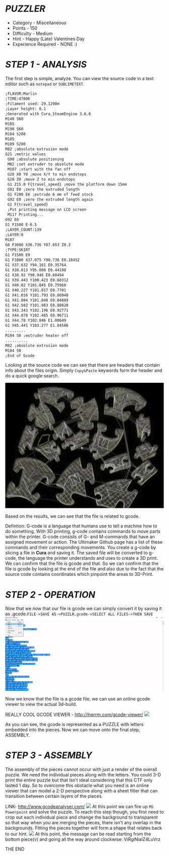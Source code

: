 ﻿# *PUZZLER* 

- Category - Miscellaneous
- Points -  150
- Difficulty - Medium
- Hint - Happy (Late) Valentines Day 
- Experience Required - NONE :)

# *STEP 1 -  ANALYSIS*
The first step is simple, analyze. You can view the source code in a text editor such as `notepad` or `SUBLIMETEXT`.
```
;FLAVOR:Marlin
;TIME:47006
;Filament used: 29.1298m
;Layer height: 0.1
;Generated with Cura_SteamEngine 3.6.0
M140 S60
M105
M190 S60
M104 S200
M105
M109 S200
M82 ;absolute extrusion mode
G21 ;metric values
 G90 ;absolute positioning
 M82 ;set extruder to absolute mode
 M107 ;start with the fan off
 G28 X0 Y0 ;move X/Y to min endstops
 G28 Z0 ;move Z to min endstops
 G1 Z15.0 F{travel_speed} ;move the platform down 15mm
 G92 E0 ;zero the extruded length
 G1 F200 E6 ;extrude 6 mm of feed stock
 G92 E0 ;zero the extruded length again
 G1 F{travel_speed} 
 ;Put printing message on LCD screen
 M117 Printing...
G92 E0
G1 F1500 E-6.5
;LAYER_COUNT:139
;LAYER:0
M107
G0 F3600 X36.736 Y87.053 Z0.3
;TYPE:SKIRT
G1 F1500 E0
G1 F1800 X37.075 Y90.736 E0.18452
G1 X37.632 Y94.161 E0.35764
G1 X38.013 Y95.808 E0.44198
G1 X38.92 Y98.946 E0.60494
G1 X39.443 Y100.423 E0.68312
G1 X40.02 Y101.845 E0.75968
G1 X40.227 Y101.817 E0.7701
G1 X41.016 Y101.793 E0.80948
G1 X41.804 Y101.848 E0.84889
G1 X42.582 Y101.983 E0.88828
G1 X43.343 Y102.196 E0.92771
G1 X44.078 Y102.485 E0.96711
G1 X44.78 Y102.846 E1.00649
G1 X45.441 Y103.277 E1.04586
.........
M104 S0 ;extruder heater off 
..........
M82 ;absolute extrusion mode
M104 S0
;End of Gcode
```
Looking at the source code we can see that there are headers that contain info about the files origin. Simply `Copy&Paste` keywords form the header and do a quick google search.

![]()![IMAGE](Capture.JPG)

Based on the results, we can see that the file is related to gcode.

Defintion: G-code is a language that humans use to tell a machine how to do something. With 3D printing, g-code contains commands to move parts within the printer. G-code consists of G- and M-commands that have an assigned movement or action. The Ultimaker Github page has a list of these commands and their corresponding movements. You create a g-code by slicing a file in **Cura** and saving it. The saved file will be converted to g-code, the language the printer understands and uses to create a 3D print. We can confirm that the file is gcode and that. 
So we can confirm that the file is gcode by looking at the end of the file and also due to the fact that the source code contains coordinates which pinpoint the areas to 3D-Print. 

# *STEP 2 -  OPERATION*
Now that we now that our file is gcode we can simply convert it by saving it as .gcode.`FILE->SAVE AS->PUZZLR.gcode->SELECT ALL FILES->THEN SAVE`
![gif](ezgif.com-video-to-gif.gif)

Now we know that the file is a gcode file, we can use an online gcode viewer to view the actual 3d-build.

 REALLY COOL GCODE VIEWER - http://jherrm.com/gcode-viewer/
![](PUZZLE.JPG)
  
   As you can see, the gcode is represented as a PUZZLE with letters embedded into the pieces. Now we can move onto the final step, ASSEMBLY.
  # *STEP 3 -  ASSEMBLY*
   The assembly of the pieces cannot occur with just a render of the overall puzzle. We need the individual pieces along with the letters. You could 3-D print the entire puzzle but that isn't ideal considering that this CTF only lasted 1 day. So to overcome this obstacle what you need is an online viewer that can model a 2-D perspective along with a sheet filter that can transition between certain layers of the pieces.
   
   LINK- http://www.gcodeanalyser.com/
   ![](hey.png)
   At this point we can fire up `MS Powerpoint` and solve the puzzle. To reach this step though, you first need to crop out each individual piece and change the background to transparent so that way when you are merging the pieces, there isn't any overlap in the backgrounds. Fitting the pieces together will form a shape that relates back to our hint.
   ![](ehart.png)
   At this point, the message can be read starting from the bottom piece(v) and going all the way around clockwise: ViRgiNiaIZ4LuVrz
   
   THE END









